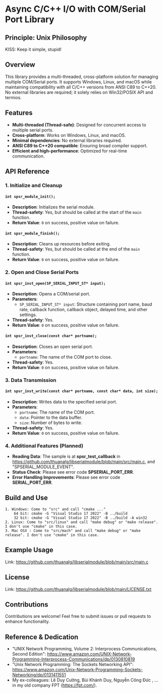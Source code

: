 # Async C/C++ I/O with COM/Serial Port Library

## Principle: Unix Philosophy
KISS: Keep it simple, stupid!

## Overview 
This library provides a multi-threaded, cross-platform solution for managing multiple COM/Serial ports. It supports Windows, Linux, and macOS while maintaining compatibility with all C/C++ versions from ANSI C89 to C++20. No external libraries are required; it solely relies on Win32/POSIX API and termios.

## Features
- **Multi-threaded (Thread-safe)**: Designed for concurrent access to multiple serial ports.
- **Cross-platform**: Works on Windows, Linux, and macOS.
- **Minimal dependencies**: No external libraries required.
- **ANSI C89 to C++20 compatible**: Ensuring broad compiler support.
- **Efficient and high-performance**: Optimized for real-time communication.

## API Reference

### 1. Initialize and Cleanup
#### `int spsr_module_init();`
- **Description**: Initializes the serial module.
- **Thread-safety**: Yes, but should be called at the start of the `main` function.
- **Return Value**: `0` on success, positive value on failure.

#### `int spsr_module_finish();`
- **Description**: Cleans up resources before exiting.
- **Thread-safety**: Yes, but should be called at the end of the `main` function.
- **Return Value**: `0` on success, positive value on failure.

### 2. Open and Close Serial Ports
#### `int spsr_inst_open(SP_SERIAL_INPUT_ST* input);`
- **Description**: Opens a COM/serial port.
- **Parameters**:
  - `SP_SERIAL_INPUT_ST* input`: Structure containing port name, baud rate, callback function, callback object, delayed time, and other settings.
- **Thread-safety**: Yes.
- **Return Value**: `0` on success, positive value on failure.

#### `int spsr_inst_close(const char* portname);`
- **Description**: Closes an open serial port.
- **Parameters**:
  - `portname`: The name of the COM port to close.
- **Thread-safety**: Yes.
- **Return Value**: `0` on success, positive value on failure.

### 3. Data Transmission
#### `int spsr_inst_write(const char* portname, const char* data, int size);`
- **Description**: Writes data to the specified serial port.
- **Parameters**:
  - `portname`: The name of the COM port.
  - `data`: Pointer to the data buffer.
  - `size`: Number of bytes to write.
- **Thread-safety**: Yes.
- **Return Value**: `0` on success, positive value on failure.

### 4. Additional Features (Planned)
- **Reading Data**: The sample is at **spsr_test_callback** in https://github.com/thuanalg/libserialmodule/blob/main/src/main.c, and "SPSERIAL_MODULE_EVENT".
- **Status Check**: Please see error code **SPSERIAL_PORT_ERR**.
- **Error Handling Improvements**: Please see error code **SERIAL_PORT_ERR**.

## Build and Use
	1. Windows: Come to "src" and call "cmake ..."
		64 bit: cmake -G "Visual Studio 17 2022" -B ../build
		32 bit: cmake -G "Visual Studio 17 2022" -B ../build -A win32
	2. Linux: Come to "src/linux" and call "make debug" or "make release". I don't use "cmake" in this case.
	3. Mac OSX : Come to "src/mach" and call "make debug" or "make release". I don't use "cmake" in this case.

## Example Usage
Link: https://github.com/thuanalg/libserialmodule/blob/main/src/main.c

## License
Link: https://github.com/thuanalg/libserialmodule/blob/main/LICENSE.txt

## Contributions
Contributions are welcome! Feel free to submit issues or pull requests to enhance functionality.

## Reference & Dedication

   - "UNIX Network Programming, Volume 2: Interprocess Communications, Second Edition": https://www.amazon.com/UNIX-Network-Programming-Interprocess-Communications/dp/0130810819
   - "Unix Network Programming: The Sockets Networking API": https://www.amazon.com/Unix-Network-Programming-Sockets-Networking/dp/0131411551
   - My ex-colleagues: Lê Duy Cường, Bùi Khánh Duy, Nguyễn Công Đức , ... in my old company FPT (https://fpt.com/).